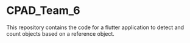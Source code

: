 # CPAD_Team_6
This repository contains the code for a flutter application to detect and count objects based on a reference object.
